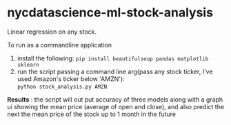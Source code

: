 # nycdatascience-ml-stock-analysis
Linear regression on any stock.

To run as a commandline application  
  1) install the following:  `pip install beautifulsoup pandas matplotlib sklearn`  
  2) run the script passing a command line arg(pass any stock ticker, I've used Amazon's ticker below 'AMZN'):  
  `python stock_analysis.py AMZN`  
  
__Results__ : the script will out put accuracy of three models along with a graph ui showing the mean price (average of open and close), and also predict the next the mean price of the stock up to 1 month in the future
